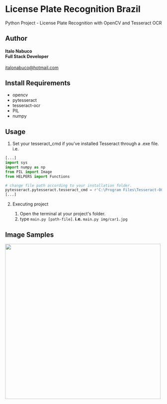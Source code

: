 # License Plate Recognition Brazil

Python Project - License Plate Recognition with OpenCV and Tesseract OCR

## Author

#### Italo Nabuco<br>Full Stack Developer<br>
italonabuco@hotmail.com<br>

## Install Requirements

* opencv
* pytesseract
* tesseract-ocr
* PIL
* numpy

## Usage

1. Set your tesseract_cmd if you've installed Tesseract through a .exe file.<br>
i.e.
```python
[...]
import sys
import numpy as np
from PIL import Image
from HELPERS import Functions

# change file path according to your installation folder.
pytesseract.pytesseract.tesseract_cmd = r'C:\Program Files\Tesseract-OCR\tesseract.exe'
[...]
```

2. Executing project
    
    1. Open the terminal at your project's folder.
    2. type ```main.py [path-file]```. <strong>i.e.</strong> ```main.py img/car1.jpg```
    
    
## Image Samples

<img src="https://github.com/italonabuco/license-plate-recognition-brazil/blob/master/img-sample/car3-sample.jpg" width="500">

